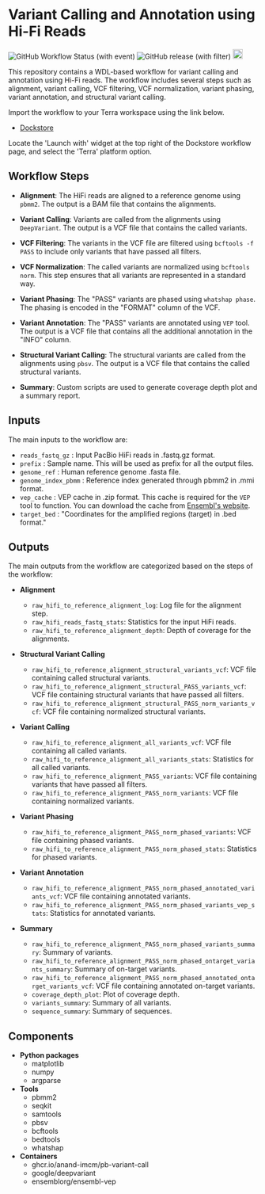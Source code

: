 # Variant Calling and Annotation using Hi-Fi Reads

![GitHub Workflow Status (with event)](https://img.shields.io/github/actions/workflow/status/anand-imcm/pb-variant-call/publish.yml)
![GitHub release (with filter)](https://img.shields.io/github/v/release/anand-imcm/pb-variant-call)
 <a href="https://dockstore.org/workflows/github.com/anand-imcm/pb-variant-call:main?tab=info">
    <img src="https://gui.dockstore.org/2.11.1-345c9f3/assets/svg/Dockstore-logo-horizontal-white.svg" alt="Dockstore" height="20">
</a>

This repository contains a WDL-based workflow for variant calling and annotation using Hi-Fi reads. The workflow includes several steps such as alignment, variant calling, VCF filtering, VCF normalization, variant phasing, variant annotation, and structural variant calling.

Import the workflow to your Terra workspace using the link below.
- [Dockstore](https://dockstore.org/workflows/github.com/anand-imcm/pb-variant-call:main?tab=info)

Locate the 'Launch with' widget at the top right of the Dockstore workflow page, and select the 'Terra' platform option. 


## Workflow Steps

- **Alignment**: The HiFi reads are aligned to a reference genome using `pbmm2`. The output is a BAM file that contains the alignments.

- **Variant Calling**: Variants are called from the alignments using `DeepVariant`. The output is a VCF file that contains the called variants.

- **VCF Filtering**: The variants in the VCF file are filtered using `bcftools -f PASS` to include only variants that have passed all filters.

- **VCF Normalization**: The called variants are normalized using `bcftools norm`. This step ensures that all variants are represented in a standard way.

- **Variant Phasing**: The "PASS" variants are phased using `whatshap phase`. The phasing is encoded in the "FORMAT" column of the VCF.

- **Variant Annotation**: The "PASS" variants are annotated using `VEP` tool. The output is a VCF file that contains all the additional annotation in the "INFO" column.

- **Structural Variant Calling**: The structural variants are called from the alignments using `pbsv`. The output is a VCF 
file that contains the called structural variants.

- **Summary**: Custom scripts are used to generate coverage depth plot and a summary report.

## Inputs

The main inputs to the workflow are:

- `reads_fastq_gz` : Input PacBio HiFi reads in .fastq.gz format.
- `prefix` : Sample name. This will be used as prefix for all the output files.
- `genome_ref` : Human reference genome .fasta file.
- `genome_index_pbmm` : Reference index generated through pbmm2 in .mmi format.
- `vep_cache` : VEP cache in .zip format. This cache is required for the `VEP` tool to function. You can download the cache from [Ensembl's website](https://www.ensembl.org/info/docs/tools/vep/script/vep_cache.html#cache).
- `target_bed` : "Coordinates for the amplified regions (target) in .bed format."

## Outputs

The main outputs from the workflow are categorized based on the steps of the workflow:

- **Alignment**
  - `raw_hifi_to_reference_alignment_log`: Log file for the alignment step.
  - `raw_hifi_reads_fastq_stats`: Statistics for the input HiFi reads.
  - `raw_hifi_to_reference_alignment_depth`: Depth of coverage for the alignments.

- **Structural Variant Calling**
  - `raw_hifi_to_reference_alignment_structural_variants_vcf`: VCF file containing called structural variants.
  - `raw_hifi_to_reference_alignment_structural_PASS_variants_vcf`: VCF file containing structural variants that have passed all filters.
  - `raw_hifi_to_reference_alignment_structural_PASS_norm_variants_vcf`: VCF file containing normalized structural variants.

- **Variant Calling**
  - `raw_hifi_to_reference_alignment_all_variants_vcf`: VCF file containing all called variants.
  - `raw_hifi_to_reference_alignment_all_variants_stats`: Statistics for all called variants.
  - `raw_hifi_to_reference_alignment_PASS_variants`: VCF file containing variants that have passed all filters.
  - `raw_hifi_to_reference_alignment_PASS_norm_variants`: VCF file containing normalized variants.

- **Variant Phasing**
  - `raw_hifi_to_reference_alignment_PASS_norm_phased_variants`: VCF file containing phased variants.
  - `raw_hifi_to_reference_alignment_PASS_norm_phased_stats`: Statistics for phased variants.

- **Variant Annotation**
  - `raw_hifi_to_reference_alignment_PASS_norm_phased_annotated_variants_vcf`: VCF file containing annotated variants.
  - `raw_hifi_to_reference_alignment_PASS_norm_phased_variants_vep_stats`: Statistics for annotated variants.

- **Summary**
  - `raw_hifi_to_reference_alignment_PASS_norm_phased_variants_summary`: Summary of variants.
  - `raw_hifi_to_reference_alignment_PASS_norm_phased_ontarget_variants_summary`: Summary of on-target variants.
  - `raw_hifi_to_reference_alignment_PASS_norm_phased_annotated_ontarget_variants_vcf`: VCF file containing annotated on-target variants.
  - `coverage_depth_plot`: Plot of coverage depth.
  - `variants_summary`: Summary of all variants.
  - `sequence_summary`: Summary of sequences.

## Components

- **Python packages**
  - matplotlib
  - numpy
  - argparse
- **Tools**
  - pbmm2
  - seqkit
  - samtools
  - pbsv
  - bcftools
  - bedtools
  - whatshap
- **Containers**
  - ghcr.io/anand-imcm/pb-variant-call
  - google/deepvariant
  - ensemblorg/ensembl-vep